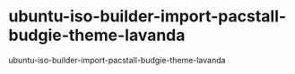 # ubuntu-iso-builder-import-pacstall-budgie-theme-lavanda
ubuntu-iso-builder-import-pacstall-budgie-theme-lavanda
